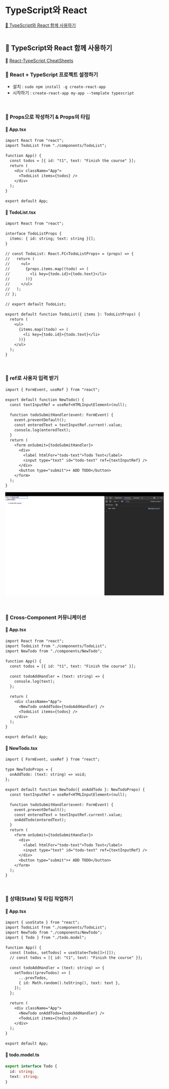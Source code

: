 # TypeScript와 React

[📌 TypeScript와 React 함께 사용하기](#-typescript와-react-함께-사용하기)<br>
<br>

## 📌 TypeScript와 React 함께 사용하기

🔗 [React-TypeScript CheatSheets](https://github.com/typescript-cheatsheets/react#reacttypescript-cheatsheets)

### 📖 React + TypeScript 프로젝트 설정하기

- 설치 : `sudo npm install -g create-react-app`
- 시작하기 : `create-react-app my-app --template typescript`

<br>

### 📖 Props으로 작성하기 & Props의 타입

#### 💎 App.tsx

```tsx
import React from "react";
import TodoList from "./components/TodoList";

function App() {
  const todos = [{ id: "t1", text: "Finish the course" }];
  return (
    <div className="App">
      <TodoList items={todos} />
    </div>
  );
}

export default App;
```

#### 💎 TodoList.tsx

```tsx
import React from "react";

interface TodoListProps {
  items: { id: string; text: string }[];
}

// const TodoList: React.FC<TodoListProps> = (props) => {
//   return (
//     <ul>
//       {props.items.map((todo) => (
//         <li key={todo.id}>{todo.text}</li>
//       ))}
//     </ul>
//   );
// };

// export default TodoList;

export default function TodoList({ items }: TodoListProps) {
  return (
    <ul>
      {items.map((todo) => (
        <li key={todo.id}>{todo.text}</li>
      ))}
    </ul>
  );
}
```

<br>

### 📖 ref로 사용자 입력 받기

```tsx
import { FormEvent, useRef } from "react";

export default function NewTodo() {
  const textInputRef = useRef<HTMLInputElement>(null);

  function todoSubmitHandler(event: FormEvent) {
    event.preventDefault();
    const enteredText = textInputRef.current!.value;
    console.log(enteredText);
  }
  return (
    <form onSubmit={todoSubmitHandler}>
      <div>
        <label htmlFor="todo-text">Todo Text</label>
        <input type="text" id="todo-text" ref={textInputRef} />
      </div>
      <button type="submit">+ ADD TODO</button>
    </form>
  );
}
```

![](./useRef.png)

<br>

### 📖 Cross-Component 커뮤니케이션

#### 💎 App.tsx

```tsx
import React from "react";
import TodoList from "./components/TodoList";
import NewTodo from "./components/NewTodo";

function App() {
  const todos = [{ id: "t1", text: "Finish the course" }];

  const todoAddHandler = (text: string) => {
    console.log(text);
  };

  return (
    <div className="App">
      <NewTodo onAddTodo={todoAddHandler} />
      <TodoList items={todos} />
    </div>
  );
}

export default App;
```

#### 💎 NewTodo.tsx

```tsx
import { FormEvent, useRef } from "react";

type NewTodoProps = {
  onAddTodo: (text: string) => void;
};

export default function NewTodo({ onAddTodo }: NewTodoProps) {
  const textInputRef = useRef<HTMLInputElement>(null);

  function todoSubmitHandler(event: FormEvent) {
    event.preventDefault();
    const enteredText = textInputRef.current!.value;
    onAddTodo(enteredText);
  }
  return (
    <form onSubmit={todoSubmitHandler}>
      <div>
        <label htmlFor="todo-text">Todo Text</label>
        <input type="text" id="todo-text" ref={textInputRef} />
      </div>
      <button type="submit">+ ADD TODO</button>
    </form>
  );
}
```

<br>

### 📖 상태(State) 및 타입 작업하기

#### 💎 App.tsx

```tsx
import { useState } from "react";
import TodoList from "./components/TodoList";
import NewTodo from "./components/NewTodo";
import { Todo } from "./todo.model";

function App() {
  const [todos, setTodos] = useState<Todo[]>([]);
  // const todos = [{ id: "t1", text: "Finish the course" }];

  const todoAddHandler = (text: string) => {
    setTodos((prevTodos) => [
      ...prevTodos,
      { id: Math.random().toString(), text: text },
    ]);
  };

  return (
    <div className="App">
      <NewTodo onAddTodo={todoAddHandler} />
      <TodoList items={todos} />
    </div>
  );
}

export default App;
```

#### 💎 todo.model.ts

```ts
export interface Todo {
  id: string;
  text: string;
}
```
